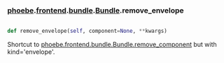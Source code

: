 ### [phoebe](phoebe.md).[frontend](phoebe.frontend.md).[bundle](phoebe.frontend.bundle.md).[Bundle](phoebe.frontend.bundle.Bundle.md).remove_envelope

```py

def remove_envelope(self, component=None, **kwargs)

```



Shortcut to [phoebe.frontend.bundle.Bundle.remove_component](phoebe.frontend.bundle.Bundle.remove_component.md) but with kind='envelope'.

